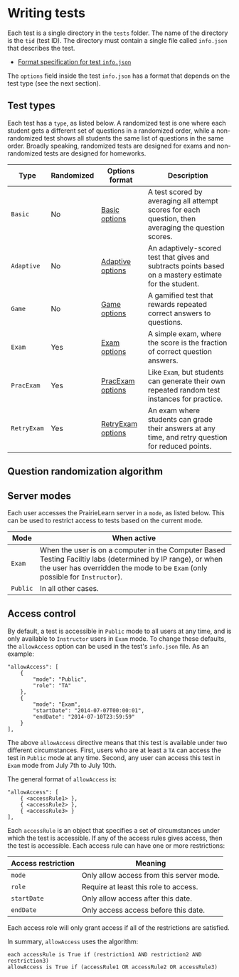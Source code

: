 
# Writing tests

Each test is a single directory in the `tests` folder. The name of the directory is the `tid` (test ID). The directory must contain a single file called `info.json` that describes the test.

* [Format specification for test `info.json`](https://github.com/PrairieLearn/PrairieLearn/blob/master/backend/schemas/backendConfig.json)

The `options` field inside the test `info.json` has a format that depends on the test type (see the next section).

## Test types

Each test has a `type`, as listed below. A randomized test is one where each student gets a different set of questions in a randomized order, while a non-randomized test shows all students the same list of questions in the same order. Broadly speaking, randomized tests are designed for exams and non-randomized tests are designed for homeworks.

Type        | Randomized | Options format                                                                                                          | Description
---         | ---        | ---                                                                                                                     | ---
`Basic`     | No         | [Basic options](https://github.com/PrairieLearn/PrairieLearn/blob/master/backend/schemas/BasicTestOptions.json)         | A test scored by averaging all attempt scores for each question, then averaging the question scores.
`Adaptive`  | No         | [Adaptive options](https://github.com/PrairieLearn/PrairieLearn/blob/master/backend/schemas/AdaptiveTestOptions.json)   | An adaptively-scored test that gives and subtracts points based on a mastery estimate for the student.
`Game`      | No         | [Game options](https://github.com/PrairieLearn/PrairieLearn/blob/master/backend/schemas/GameTestOptions.json)           | A gamified test that rewards repeated correct answers to questions.
`Exam`      | Yes        | [Exam options](https://github.com/PrairieLearn/PrairieLearn/blob/master/backend/schemas/ExamTestOptions.json)           | A simple exam, where the score is the fraction of correct question answers.
`PracExam`  | Yes        | [PracExam options](https://github.com/PrairieLearn/PrairieLearn/blob/master/backend/schemas/PracExamTestOptions.json)   | Like `Exam`, but students can generate their own repeated random test instances for practice.
`RetryExam` | Yes        | [RetryExam options](https://github.com/PrairieLearn/PrairieLearn/blob/master/backend/schemas/RetryExamTestOptions.json) | An exam where students can grade their answers at any time, and retry question for reduced points.

## Question randomization algorithm

## Server modes

Each user accesses the PrairieLearn server in a `mode`, as listed below. This can be used to restrict access to tests based on the current mode.

Mode     | When active
---      | ---
`Exam`   | When the user is on a computer in the Computer Based Testing Faciltiy labs (determined by IP range), or when the user has overridden the mode to be `Exam` (only possible for `Instructor`).
`Public` | In all other cases.

## Access control

By default, a test is accessible in `Public` mode to all users at any time, and is only available to `Instructor` users in `Exam` mode. To change these defaults, the `allowAccess` option can be used in the test's `info.json` file. As an example:

    "allowAccess": [
        {
            "mode": "Public",
            "role": "TA"
        },
        {
            "mode": "Exam",
            "startDate": "2014-07-07T00:00:01",
            "endDate": "2014-07-10T23:59:59"
        }
    ],

The above `allowAccess` directive means that this test is available under two different circumstances. First, users who are at least a `TA` can access the test in `Public` mode at any time. Second, any user can access this test in `Exam` mode from July 7th to July 10th.

The general format of `allowAccess` is:

    "allowAccess": [
        { <accessRule1> },
        { <accessRule2> },
        { <accessRule3> }
    ],

Each `accessRule` is an object that specifies a set of circumstances under which the test is accessible. If any of the access rules gives access, then the test is accessible. Each access rule can have one or more restrictions:

Access restriction | Meaning
---                | ---
`mode`             | Only allow access from this server mode.
`role`             | Require at least this role to access.
`startDate`        | Only allow access after this date.
`endDate`          | Only access access before this date.

Each access role will only grant access if all of the restrictions are satisfied.

In summary, `allowAccess` uses the algorithm:

    each accessRule is True if (restriction1 AND restriction2 AND restriction3)
    allowAccess is True if (accessRule1 OR accessRule2 OR accessRule3)
